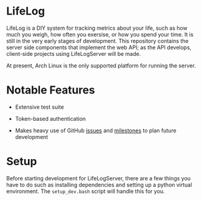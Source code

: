 # LifeLog

LifeLog is a DIY system for tracking metrics about your life, such as how much
you weigh, how often you exersise, or how you spend your time. It is still in
the very early stages of development. This repository contains the server side
components that implement the web API; as the API develops, client-side projects
using LifeLogServer will be made.

At present, Arch Linux is the only supported platform for running the server.

# Notable Features

* Extensive test suite

* Token-based authentication

* Makes heavy use of GitHub
  [issues](https://github.com/Ivan-Johnson/LifeLogServer/issues) and
  [milestones](https://github.com/Ivan-Johnson/LifeLogServer/milestones) to plan
  future development

# Setup

Before starting development for LifeLogServer, there are a few things you have
to do such as installing dependencies and setting up a python virtual
environment. The `setup_dev.bash` script will handle this for you.
